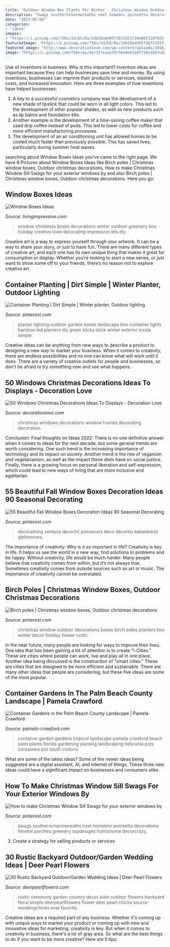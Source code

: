 ```yaml
---
title: "Outdoor Window Box Plants For Winter - Christmas Window Outdoor Decorations Boxes Birch Poles Planters Box Winter Decor Holiday Flower Rustic"
description: "Swags southerncharmwreaths noel homebnc poinsetta décorations fenetre porches greenery topdesigns homishome decorcrazy"
date: "2023-05-04"
categories:
- "ideas"
images:
- "https://i.pinimg.com/736x/2d/b5/0a/2db50add05f3b72353734a60f22df9d5.jpg"
featuredImage: "https://i.pinimg.com/736x/2d/b5/0a/2db50add05f3b72353734a60f22df9d5.jpg"
featured_image: "http://www.decorationlove.com/wp-content/uploads/2016/08/Decorating-Old-Window-Frames-for-Christmas.jpg"
image: "https://i.pinimg.com/736x/ea/ee/37/eaee37c58a8e8310f718cd207c6a01c1.jpg"
---
```



Use of inventions in business: Why is this important?
invention ideas are important because they can help businesses save time and money. By using inventions, businesses can improve their products or services, slashed costs, and increased innovation. Here are three examples of how inventions have helped businesses: 
1. A key to a successful cosmetics company was the development of a new shade of lipstick that could be worn in all light colors. This led to the development of other popular shades, as well as new products such as lip balms and foundation kits. 
2. Another example is the development of a time-saving coffee maker that used drip coffee instead of pods. This led to lower costs for coffee and more efficient manufacturing processes.
3. The development of an air conditioning unit has allowed homes to be cooled much faster than previously possible. This has saved lives, particularly during summer heat waves.

	

		
searching about Window Boxes Ideas you've came to the right page. We have 8 Pictures about Window Boxes Ideas like Birch poles | Christmas window boxes, Outdoor christmas decorations, How to make Christmas Window Sill Swags for your exterior windows by and also Birch poles | Christmas window boxes, Outdoor christmas decorations. Here you go:
		
    
## Window Boxes Ideas

<img loading=lazy src="http://livingimpressive.com/wp-content/uploads/2013/11/Christmas-Window-Boxes.jpg" onerror="this.onerror=null;this.src='https://tse4.mm.bing.net/th?id=OIP.ONeA-DT486eU4tlH6ENz9AHaLH&amp;pid=15.1';" alt="Window Boxes Ideas">

_Source: livingimpressive.com_

>window christmas boxes decorations winter outdoor greenery box holiday creative lowe decorating impressive lets diy. 

	

Creative art is a way to express yourself through your artwork. It can be a way to share your story, or just to have fun. There are many different types of creative art, and each one has its own unique thing that makes it great for consumption or display. Whether you’re looking to start a new series, or just want to show some off to your friends, there’s no reason not to explore creative art.

    
## Container Planting | Dirt Simple | Winter Planter, Outdoor Lighting

<img loading=lazy src="https://i.pinimg.com/originals/dc/51/29/dc5129ae1780df1c519241f8da0ca76b.jpg" onerror="this.onerror=null;this.src='https://tse3.mm.bing.net/th?id=OIP.Fc98UYoR0ZTbAsS7Nj2C1gHaLC&amp;pid=15.1';" alt="Container Planting | Dirt Simple | Winter planter, Outdoor lighting">

_Source: pinterest.com_

>planter lighting outdoor garden boxes landscape box container lights bamboo led planters diy grass sticks deck winter exterior inside simple. 

	

Creative ideas can be anything from new ways to describe a product to designing a new way to market your business. When it comes to creativity, there are endless possibilities and no one can know what will work until it does. There are a variety of creative outlets for people and businesses, so don't be afraid to try something new and see what happens.

    
## 50 Windows Christmas Decorations Ideas To Displays - Decoration Love

<img loading=lazy src="http://www.decorationlove.com/wp-content/uploads/2016/08/Decorating-Old-Window-Frames-for-Christmas.jpg" onerror="this.onerror=null;this.src='https://tse4.mm.bing.net/th?id=OIP.3DNLQqj4_yjzMZgBJJ5XCAHaLH&amp;pid=15.1';" alt="50 Windows Christmas Decorations Ideas To Displays - Decoration Love">

_Source: decorationlove.com_

>christmas windows decorations window frames decorating decoration. 

	

Conclusion:
Final thoughts on Ideas 2022:
There is no one definitive answer when it comes to ideas for the next decade, but some general trends are worth considering. One such trend is the increasing importance of technology and its impact on society. Another trend is the rise of veganism and vegetarianism, as well as the impact these diets have on social justice. Finally, there is a growing focus on personal liberation and self-expression, which could lead to new ways of living that are more inclusive and egalitarian.

    
## 55 Beautiful Fall Window Boxes Decoration Ideas 90 Seasonal Decorating

<img loading=lazy src="https://i.pinimg.com/736x/ea/ee/37/eaee37c58a8e8310f718cd207c6a01c1.jpg" onerror="this.onerror=null;this.src='https://tse2.mm.bing.net/th?id=OIP.fF8WXZ2qcvuFBEtp7JjoyAHaJ6&amp;pid=15.1';" alt="55 Beautiful Fall Window Boxes Decoration Ideas 90 Seasonal Decorating">

_Source: pinterest.com_

>decorathing ventana decorhit pistoncars deco decortip babaliktesti glebemines. 

	

The importance of creativity: Why is it so important in life?
Creativity is key in life. It helps us see the world in a new way, find solutions to problems and be happy. Without creativity, life would be much harder. Many people believe that creativity comes from within, but it’s not always true. Sometimes creativity comes from outside sources such as art or music. The importance of creativity cannot be overstated.

    
## Birch Poles | Christmas Window Boxes, Outdoor Christmas Decorations

<img loading=lazy src="https://i.pinimg.com/originals/47/4c/53/474c5392c7ffc1f7779fb7c0c379178c.jpg" onerror="this.onerror=null;this.src='https://tse3.mm.bing.net/th?id=OIP.m_TONOEZsXVjeQPk4lMz9gHaJ4&amp;pid=15.1';" alt="Birch poles | Christmas window boxes, Outdoor christmas decorations">

_Source: pinterest.com_

>christmas window outdoor decorations boxes birch poles planters box winter decor holiday flower rustic. 

	

In the near future, many people are looking for ways to improve their lives. One idea that has been gaining a lot of attention is to create "i-Cities." These are cities where people can work, live and play all in one place. Another idea being discussed is the construction of "smart cities." These are cities that are designed to be more efficient and sustainable. There are many other ideas that people are considering, but these five ideas are some of the most popular.

    
## Container Gardens In The Palm Beach County Landscape | Pamela Crawford

<img loading=lazy src="http://pamela-crawford.com/wp-content/uploads/2014/09/container-garden-221-pamela-crawford-692x1024.jpg" onerror="this.onerror=null;this.src='https://tse1.mm.bing.net/th?id=OIP.ExXyLWNc6XtYnvB1iMMukwHaK9&amp;pid=15.1';" alt="Container Gardens in the Palm Beach County Landscape | Pamela Crawford">

_Source: pamela-crawford.com_

>container garden gardens tropical landscape pamela crawford beach palm plants florida gardening planting landscaping heliconia pots containers pot south crotons. 

	

What are some of the latest ideas?
Some of the newer ideas being suggested are a digital assistant, AI, and internet of things. These three new ideas could have a significant impact on businesses and consumers alike.

    
## How To Make Christmas Window Sill Swags For Your Exterior Windows By

<img loading=lazy src="https://i.pinimg.com/736x/2d/b5/0a/2db50add05f3b72353734a60f22df9d5.jpg" onerror="this.onerror=null;this.src='https://tse4.mm.bing.net/th?id=OIP.1Rk9iAPK-esU_47Hu_xEjwAAAA&amp;pid=15.1';" alt="How to make Christmas Window Sill Swags for your exterior windows by">

_Source: pinterest.com_

>swags southerncharmwreaths noel homebnc poinsetta décorations fenetre porches greenery topdesigns homishome decorcrazy. 

	

3. Create a strategy for selling products or services 

    
## 30 Rustic Backyard Outdoor/Garden Wedding Ideas | Deer Pearl Flowers

<img loading=lazy src="http://www.deerpearlflowers.com/wp-content/uploads/2015/12/rustic-country-ceremony-aisle-decor.jpg" onerror="this.onerror=null;this.src='https://tse2.mm.bing.net/th?id=OIP.rWO-YPDaB5PVlBm9QW8NkQHaLG&amp;pid=15.1';" alt="30 Rustic Backyard Outdoor/Garden Wedding Ideas | Deer Pearl Flowers">

_Source: deerpearlflowers.com_

>rustic ceremony garden country decor aisle outdoor flowers backyard floral simple deerpearlflowers flower deer pearl chicks source weddingchicks ever favorite. 

	

Creative ideas are a required part of any business. Whether it's coming up with unique ways to market your product or coming up with new and innovative ideas for marketing, creativity is key. But when it comes to creativity in business, there's a lot of gray area. So what are the best things to do if you want to be more creative? Here are 5 tips: 

